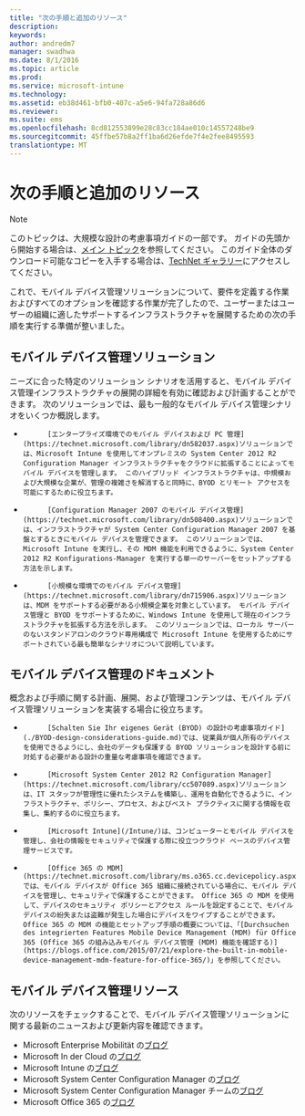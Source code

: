 ```yaml
---
title: "次の手順と追加のリソース"
description: 
keywords: 
author: andredm7
manager: swadhwa
ms.date: 8/1/2016
ms.topic: article
ms.prod: 
ms.service: microsoft-intune
ms.technology: 
ms.assetid: eb38d461-bfb0-407c-a5e6-94fa728a86d6
ms.reviewer: 
ms.suite: ems
ms.openlocfilehash: 8cd812553899e28c83cc184ae010c14557248be9
ms.sourcegitcommit: 45ffbe57b8a2ff1ba6d26efde7f4e2fee8495593
translationtype: MT
---
```

# <a name=""></a>次の手順と追加のリソース

>[!NOTE]
>このトピックは、大規模な設計の考慮事項ガイドの一部です。 ガイドの先頭から開始する場合は、[メイン トピック](mdm-design-considerations-guide.md)を参照してください。 このガイド全体のダウンロード可能なコピーを入手する場合は、[TechNet ギャラリー](https://gallery.technet.microsoft.com/Mobile-Device-Management-7d401582)にアクセスしてください。

これで、モバイル デバイス管理ソリューションについて、要件を定義する作業およびすべてのオプションを確認する作業が完了したので、ユーザーまたはユーザーの組織に適したサポートするインフラストラクチャを展開するための次の手順を実行する準備が整いました。

## <a name="-"></a>モバイル デバイス管理ソリューション 

ニーズに合った特定のソリューション シナリオを活用すると、モバイル デバイス管理インフラストラクチャの展開の詳細を有効に確認および計画することができます。 次のソリューションでは、最も一般的なモバイル デバイス管理シナリオをいくつか概説します。 

- 
            [エンタープライズ環境でのモバイル デバイスおよび PC 管理](https://technet.microsoft.com/library/dn582037.aspx)ソリューションでは、Microsoft Intune を使用してオンプレミスの System Center 2012 R2 Configuration Manager インフラストラクチャをクラウドに拡張することによってモバイル デバイスを管理します。 このハイブリッド インフラストラクチャは、中規模および大規模な企業が、管理の複雑さを解消すると同時に、BYOD とリモート アクセスを可能にするために役立ちます。 
- 
            [Configuration Manager 2007 のモバイル デバイス管理](https://technet.microsoft.com/library/dn508400.aspx)ソリューションでは、インフラストラクチャが System Center Configuration Manager 2007 を基盤とするときにモバイル デバイスを管理できます。 このソリューションでは、Microsoft Intune を実行し、その MDM 機能を利用できるように、System Center 2012 R2 Konfigurations-Manager を実行する単一のサーバーをセットアップする方法を示します。
- 
            [小規模な環境でのモバイル デバイス管理](https://technet.microsoft.com/library/dn715906.aspx)ソリューションは、MDM をサポートする必要がある小規模企業を対象としています。 モバイル デバイス管理と BYOD をサポートするために、Windows Intune を使用して現在のインフラストラクチャを拡張する方法を示します。 このソリューションでは、ローカル サーバーのないスタンドアロンのクラウド専用構成で Microsoft Intune を使用するためにサポートされている最も簡単なシナリオについて説明しています。
        
## <a name="-"></a>モバイル デバイス管理のドキュメント

概念および手順に関する計画、展開、および管理コンテンツは、モバイル デバイス管理ソリューションを実装する場合に役立ちます。

- 
            [Schalten Sie Ihr eigenes Gerät (BYOD) の設計の考慮事項ガイド](./BYOD-design-considerations-guide.md)では、従業員が個人所有のデバイスを使用できるようにし、会社のデータも保護する BYOD ソリューションを設計する前に対処する必要がある設計の重量な考慮事項を確認できます。
- 
            [Microsoft System Center 2012 R2 Configuration Manager](https://technet.microsoft.com/library/cc507089.aspx)ソリューションは、IT スタッフが管理性に優れたシステムを構築し、運用を自動化できるように、インフラストラクチャ、ポリシー、プロセス、およびベスト プラクティスに関する情報を収集し、集約するのに役立ちます。
- 
            [Microsoft Intune](/Intune/)は、コンピューターとモバイル デバイスを管理し、会社の情報をセキュリティで保護する際に役立つクラウド ベースのデバイス管理サービスです。
- 
            [Office 365 の MDM](https://technet.microsoft.com/library/ms.o365.cc.devicepolicy.aspx)では、モバイル デバイスが Office 365 組織に接続されている場合に、モバイル デバイスを管理し、セキュリティで保護することができます。 Office 365 の MDM を使用して、デバイスのセキュリティ ポリシーとアクセス ルールを設定することで、モバイル デバイスの紛失または盗難が発生した場合にデバイスをワイプすることができます。 Office 365 の MDM の機能とセットアップ手順の概要については、「[Durchsuchen des integrierten Features Mobile Device Management (MDM) für Office 365 (Office 365 の組み込みモバイル デバイス管理 (MDM) 機能を確認する)](https://blogs.office.com/2015/07/21/explore-the-built-in-mobile-device-management-mdm-feature-for-office-365/)」を参照してください。

## <a name="-"></a>モバイル デバイス管理リソース

次のリソースをチェックすることで、モバイル デバイス管理ソリューションに関する最新のニュースおよび更新内容を確認できます。

- Microsoft Enterprise Mobilität の[ブログ](http://blogs.technet.com/b/enterprisemobility/)
- Microsoft In der Cloud の[ブログ](http://blogs.technet.com/b/in_the_cloud/)
- Microsoft Intune の[ブログ](http://blogs.technet.com/b/microsoftintune/)
- Microsoft System Center Configuration Manager の[ブログ](http://blogs.technet.com/b/configurationmgr/)
- Microsoft System Center Configuration Manager チームの[ブログ](http://blogs.technet.com/b/configmgrteam/)
- Microsoft Office 365 の[ブログ](http://blogs.office.com/office365forbusiness/)
